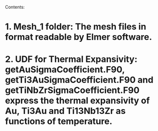 Contents:
# 1.  Mesh_1 folder: The mesh files in format readable by Elmer software.
# 2. UDF for Thermal Expansivity: getAuSigmaCoefficient.F90, getTi3AuSigmaCoefficient.F90 and getTiNbZrSigmaCoefficient.F90 express the thermal expansivity of Au, Ti3Au and Ti13Nb13Zr as functions of temperature.
